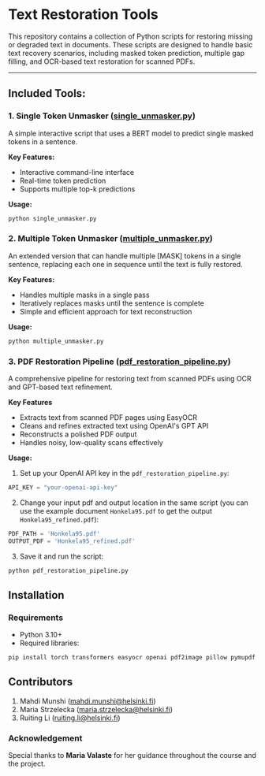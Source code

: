 # Text Restoration Tools

This repository contains a collection of Python scripts for restoring missing or degraded text in documents. These scripts are designed to handle basic text recovery scenarios, including masked token prediction, multiple gap filling, and OCR-based text restoration for scanned PDFs.

---

## **Included Tools:**

### 1. Single Token Unmasker ([single_unmasker.py](./single_unmasker.py))
A simple interactive script that uses a BERT model to predict single masked tokens in a sentence.

**Key Features:**
- Interactive command-line interface
- Real-time token prediction
- Supports multiple top-k predictions

**Usage:**
```bash
python single_unmasker.py
```

### 2. Multiple Token Unmasker ([multiple_unmasker.py](./multiple_unmasker.py))
An extended version that can handle multiple [MASK] tokens in a single sentence, replacing each one in sequence until the text is fully restored.

**Key Features:**
- Handles multiple masks in a single pass
- Iteratively replaces masks until the sentence is complete
- Simple and efficient approach for text reconstruction

**Usage:**
```bash
python multiple_unmasker.py
```

### 3. PDF Restoration Pipeline ([pdf_restoration_pipeline.py](./pdf_restoration_pipeline.py))
A comprehensive pipeline for restoring text from scanned PDFs using OCR and GPT-based text refinement.

**Key Features**
- Extracts text from scanned PDF pages using EasyOCR
- Cleans and refines extracted text using OpenAI's GPT API
- Reconstructs a polished PDF output
- Handles noisy, low-quality scans effectively

**Usage:**
1. Set up your OpenAI API key in the `pdf_restoration_pipeline.py`:
```python
API_KEY = "your-openai-api-key"
```
2. Change your input pdf and output location in the same script (you can use the example document `Honkela95.pdf` to get the output `Honkela95_refined.pdf`):
```python
PDF_PATH = 'Honkela95.pdf'
OUTPUT_PDF = 'Honkela95_refined.pdf'
```
3. Save it and run the script:
```bash
python pdf_restoration_pipeline.py
```


## Installation
### Requirements
- Python 3.10+
- Required libraries:
```bash
pip install torch transformers easyocr openai pdf2image pillow pymupdf fpdf
```

## Contributors
1. Mahdi Munshi (mahdi.munshi@helsinki.fi)
2. Maria Strzelecka (maria.strzelecka@helsinki.fi)
3. Ruiting Li (ruiting.li@helsinki.fi)

### Acknowledgement
Special thanks to **Maria Valaste** for her guidance throughout the course and the project.
